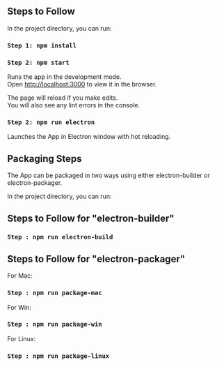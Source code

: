
## Steps to Follow

In the project directory, you can run:

### `Step 1: npm install`

### `Step 2: npm start`

Runs the app in the development mode.<br />
Open [http://localhost:3000](http://localhost:3000) to view it in the browser.

The page will reload if you make edits.<br />
You will also see any lint errors in the console.

### `Step 2: npm run electron`
Launches the App in Electron window with hot reloading.

## Packaging Steps

The App can be packaged in two ways using either electron-builder or electron-packager. 

In the project directory, you can run:

## Steps to Follow for "electron-builder"

### `Step : npm run electron-build`

## Steps to Follow for "electron-packager"

For Mac:
### `Step : npm run package-mac`

For Win:
### `Step : npm run package-win`

For Linux:
### `Step : npm run package-linux`







